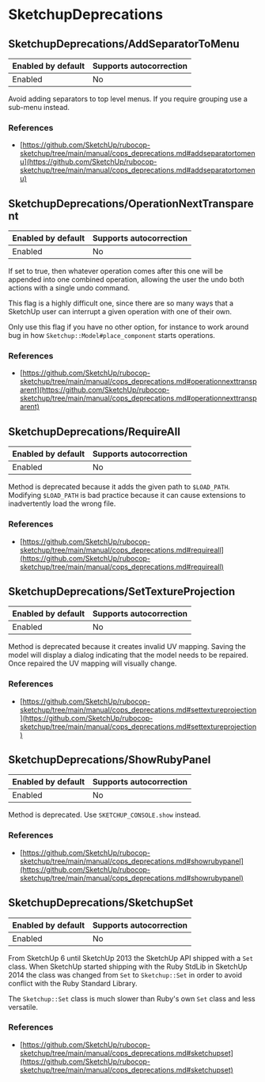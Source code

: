 # SketchupDeprecations

<a name='addseparatortomenu'></a>
## SketchupDeprecations/AddSeparatorToMenu

Enabled by default | Supports autocorrection
--- | ---
Enabled | No

Avoid adding separators to top level menus. If you require grouping use
a sub-menu instead.

### References

* [https://github.com/SketchUp/rubocop-sketchup/tree/main/manual/cops_deprecations.md#addseparatortomenu](https://github.com/SketchUp/rubocop-sketchup/tree/main/manual/cops_deprecations.md#addseparatortomenu)

<a name='operationnexttransparent'></a>
## SketchupDeprecations/OperationNextTransparent

Enabled by default | Supports autocorrection
--- | ---
Enabled | No

If set to true, then whatever operation comes after this one will be
appended into one combined operation, allowing the user the undo both
actions with a single undo command.

This flag is a highly difficult one, since there are so many ways that a
SketchUp user can interrupt a given operation with one of their own.

Only use this flag if you have no other option, for instance to work
around bug in how `Sketchup::Model#place_component` starts operations.

### References

* [https://github.com/SketchUp/rubocop-sketchup/tree/main/manual/cops_deprecations.md#operationnexttransparent](https://github.com/SketchUp/rubocop-sketchup/tree/main/manual/cops_deprecations.md#operationnexttransparent)

<a name='requireall'></a>
## SketchupDeprecations/RequireAll

Enabled by default | Supports autocorrection
--- | ---
Enabled | No

Method is deprecated because it adds the given path to `$LOAD_PATH`.
Modifying `$LOAD_PATH` is bad practice because it can cause extensions
to inadvertently load the wrong file.

### References

* [https://github.com/SketchUp/rubocop-sketchup/tree/main/manual/cops_deprecations.md#requireall](https://github.com/SketchUp/rubocop-sketchup/tree/main/manual/cops_deprecations.md#requireall)

<a name='settextureprojection'></a>
## SketchupDeprecations/SetTextureProjection

Enabled by default | Supports autocorrection
--- | ---
Enabled | No

Method is deprecated because it creates invalid UV mapping. Saving the
model will display a dialog indicating that the model needs to be
repaired. Once repaired the UV mapping will visually change.

### References

* [https://github.com/SketchUp/rubocop-sketchup/tree/main/manual/cops_deprecations.md#settextureprojection](https://github.com/SketchUp/rubocop-sketchup/tree/main/manual/cops_deprecations.md#settextureprojection)

<a name='showrubypanel'></a>
## SketchupDeprecations/ShowRubyPanel

Enabled by default | Supports autocorrection
--- | ---
Enabled | No

Method is deprecated. Use `SKETCHUP_CONSOLE.show` instead.

### References

* [https://github.com/SketchUp/rubocop-sketchup/tree/main/manual/cops_deprecations.md#showrubypanel](https://github.com/SketchUp/rubocop-sketchup/tree/main/manual/cops_deprecations.md#showrubypanel)

<a name='sketchupset'></a>
## SketchupDeprecations/SketchupSet

Enabled by default | Supports autocorrection
--- | ---
Enabled | No

From SketchUp 6 until SketchUp 2013 the SketchUp API shipped with a
`Set` class. When SketchUp started shipping with the Ruby StdLib in
SketchUp 2014 the class was changed from `Set` to `Sketchup::Set` in
order to avoid conflict with the Ruby Standard Library.

The `Sketchup::Set` class is much slower than Ruby's own `Set` class
and less versatile.

### References

* [https://github.com/SketchUp/rubocop-sketchup/tree/main/manual/cops_deprecations.md#sketchupset](https://github.com/SketchUp/rubocop-sketchup/tree/main/manual/cops_deprecations.md#sketchupset)
